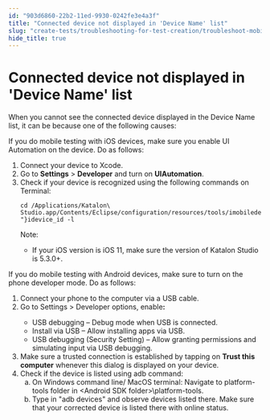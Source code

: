 ```yaml
---
id: "903d6860-22b2-11ed-9930-0242fe3e4a3f"
title: "Connected device not displayed in 'Device Name' list"
slug: "create-tests/troubleshooting-for-test-creation/troubleshoot-mobile-automated-testing/connected-device-not-displayed-in-device-name-list"
hide_title: true
---
```


# <a id="troubleshooting-4401" class="anchor_top_offset"/><a id="ariaid-title1" class="anchor_top_offset"/>Connected device not displayed in 'Device Name' list

<section xmlns="http://www.w3.org/1999/xhtml" className="section condition"><p className="p">When you cannot see the connected device displayed in the <span className="ph uicontrol">Device Name</span> list, it can be because one of the following causes:</p></section> 
<div xmlns="http://www.w3.org/1999/xhtml" className="bodydiv troubleSolution"><section className="section cause"><p className="p">If you do mobile testing with iOS devices, make sure you enable <span className="ph uicontrol">UI Automation</span> on the device. Do as follows:</p></section><section className="section remedy"><ol className="ol steps"><li className="li step stepexpand"><span className="ph cmd">Connect your device to Xcode.</span></li><li className="li step stepexpand"><span className="ph cmd">Go to <strong className="ph b">Settings</strong> &gt; <strong className="ph b">Developer</strong> and turn on <strong className="ph b">UIAutomation</strong>.</span></li><li className="li step stepexpand"><span className="ph cmd">Check if your device is recognized using the following commands on Terminal:</span><div className="itemgroup info"><pre className="pre codeblock"><code>cd /Applications/Katalon\ Studio.app/Contents/Eclipse/configuration/resources/tools/imobiledevice{"  "}idevice_id -l</code></pre><div className="note note note_note"><span className="note__title">Note:</span> <ul className="ul"><li className="li"><p className="p">If your iOS version is iOS 11, make sure the version of Katalon Studio is 5.3.0+.</p></li></ul></div></div></li></ol></section></div>
<div xmlns="http://www.w3.org/1999/xhtml" className="bodydiv troubleSolution"><section className="section cause"><p className="p">If you do mobile testing with Android devices, make sure to turn on the phone developer mode. Do as follows:</p></section><section className="section remedy"><ol className="ol steps"><li className="li step stepexpand"><span className="ph cmd">Connect your phone to the computer via a USB cable.</span></li><li className="li step stepexpand"><span className="ph cmd">Go to <span className="ph uicontrol">Settings</span> &gt; <span className="ph uicontrol">Developer options</span>, enable<strong className="ph b">:</strong></span><div className="itemgroup info"><ul className="ul"><li className="li">USB debugging – Debug mode when USB is connected.</li><li className="li">Install via USB – Allow installing apps via USB.</li><li className="li">USB debugging (Security Setting) – Allow granting permissions and simulating input via USB debugging.</li></ul></div></li><li className="li step stepexpand"><span className="ph cmd">Make sure a trusted connection is established by tapping  on <strong className="ph b">Trust this computer</strong> whenever this dialog is displayed on your device.</span></li><li className="li step stepexpand"><span className="ph cmd">Check if the device is listed using adb command:</span><ol type="a" className="ol substeps"><li className="li substep"><span className="ph cmd">On Windows command line/ MacOS terminal: Navigate to platform-tools folder in &lt;Android SDK folder&gt;\platform-tools.</span></li><li className="li substep"><span className="ph cmd">Type in "adb devices" and observe devices listed there. Make sure that your corrected device is listed there with online status. </span></li></ol></li></ol></section></div>
